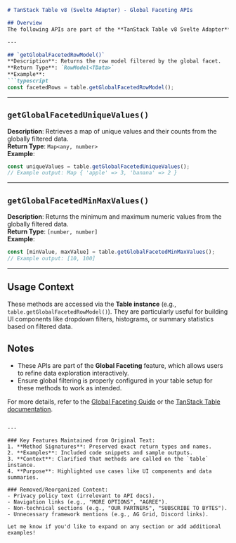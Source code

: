 

```markdown
# TanStack Table v8 (Svelte Adapter) - Global Faceting APIs

## Overview  
The following APIs are part of the **TanStack Table v8 Svelte Adapter** and provide functionality for interacting with global faceted data. These methods allow you to retrieve filtered row models, unique values, and min/max values based on applied global filters.

---

## `getGlobalFacetedRowModel()`  
**Description**: Returns the row model filtered by the global facet.  
**Return Type**: `RowModel<TData>`  
**Example**:  
```typescript
const facetedRows = table.getGlobalFacetedRowModel();
```

---

## `getGlobalFacetedUniqueValues()`  
**Description**: Retrieves a map of unique values and their counts from the globally filtered data.  
**Return Type**: `Map<any, number>`  
**Example**:  
```typescript
const uniqueValues = table.getGlobalFacetedUniqueValues();
// Example output: Map { 'apple' => 3, 'banana' => 2 }
```

---

## `getGlobalFacetedMinMaxValues()`  
**Description**: Returns the minimum and maximum numeric values from the globally filtered data.  
**Return Type**: `[number, number]`  
**Example**:  
```typescript
const [minValue, maxValue] = table.getGlobalFacetedMinMaxValues();
// Example output: [10, 100]
```

---

## Usage Context  
These methods are accessed via the **Table instance** (e.g., `table.getGlobalFacetedRowModel()`). They are particularly useful for building UI components like dropdown filters, histograms, or summary statistics based on filtered data.

## Notes  
- These APIs are part of the **Global Faceting** feature, which allows users to refine data exploration interactively.  
- Ensure global filtering is properly configured in your table setup for these methods to work as intended.  

For more details, refer to the [Global Faceting Guide](#) or the [TanStack Table documentation](https://tanstack.com/table/v8/docs/).
``` 

---

### Key Features Maintained from Original Text:  
1. **Method Signatures**: Preserved exact return types and names.  
2. **Examples**: Included code snippets and sample outputs.  
3. **Context**: Clarified that methods are called on the `table` instance.  
4. **Purpose**: Highlighted use cases like UI components and data summaries.  

### Removed/Reorganized Content:  
- Privacy policy text (irrelevant to API docs).  
- Navigation links (e.g., "MORE OPTIONS", "AGREE").  
- Non-technical sections (e.g., "OUR PARTNERS", "SUBSCRIBE TO BYTES").  
- Unnecessary framework mentions (e.g., AG Grid, Discord links).  

Let me know if you'd like to expand on any section or add additional examples!